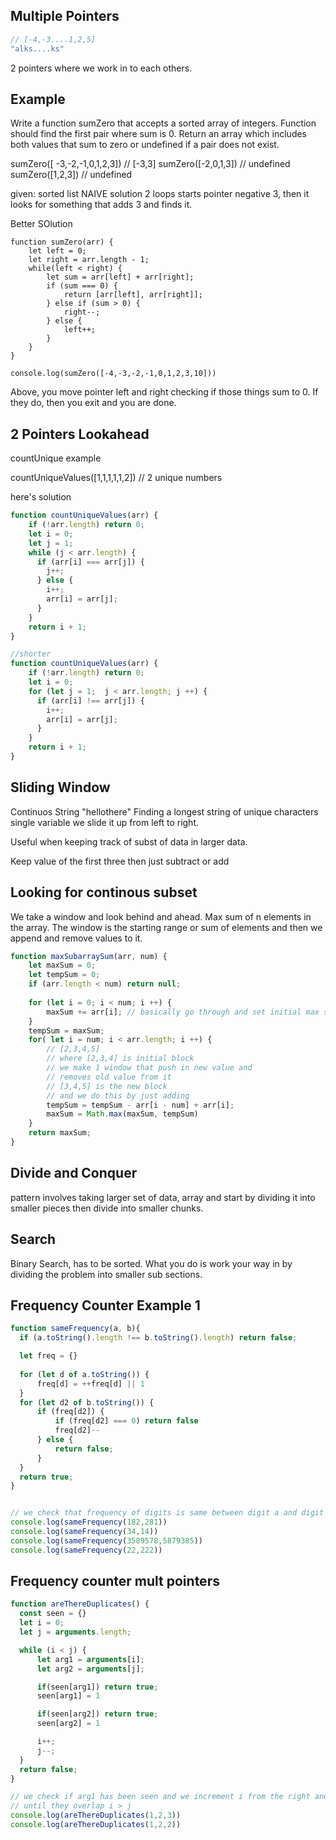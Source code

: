 ## Multiple Pointers

```js
// [-4,-3....1,2,5]
"alks....ks"
```

2 pointers where we work in to each others.

## Example
Write a function sumZero that accepts a sorted array of integers. Function should find the first pair where sum is 0. Return an array which includes both values that sum to zero or undefined if a pair does not exist.

sumZero([ -3,-2,-1,0,1,2,3]) // [-3,3]
sumZero([-2,0,1,3]) // undefined
sumZero([1,2,3]) // undefined

given: sorted list
NAIVE solution 
2 loops
starts pointer negative 3, then it looks for something that adds 3 and finds it.

Better SOlution
```
function sumZero(arr) {
    let left = 0;
    let right = arr.length - 1;
    while(left < right) {
        let sum = arr[left] + arr[right];
        if (sum === 0) {
            return [arr[left], arr[right]];
        } else if (sum > 0) {
            right--;
        } else {
            left++;
        }
    }
}

console.log(sumZero([-4,-3,-2,-1,0,1,2,3,10]))
```
Above, you move pointer left and right checking if those things sum to 0. If they do, then you exit and you are done.

## 2 Pointers Lookahead
countUnique example

countUniqueValues([1,1,1,1,1,2]) // 2 unique numbers

here's solution
```js
function countUniqueValues(arr) {
    if (!arr.length) return 0;
    let i = 0;
    let j = 1;
    while (j < arr.length) {
      if (arr[i] === arr[j]) {
        j++;
      } else {
        i++;
        arr[i] = arr[j]; 
      }
    }
    return i + 1;
}

//shorter
function countUniqueValues(arr) {
    if (!arr.length) return 0;
    let i = 0;
    for (let j = 1;  j < arr.length; j ++) {
      if (arr[i] !== arr[j]) {
        i++;
        arr[i] = arr[j]; 
      }
    }
    return i + 1;
}
```

## Sliding Window
Continuos String
"hellothere"
Finding a longest string of unique characters
single variable we slide it up from left to right.

Useful when keeping track of subst of data in larger data.

Keep value of the first three
then just subtract or add 

## Looking for continous subset
We take a window and look behind and ahead. Max sum of n elements in the array. The window is the starting range or sum of elements and then we append and remove values to it.

```js
function maxSubarraySum(arr, num) {
    let maxSum = 0;
    let tempSum = 0;
    if (arr.length < num) return null;
    
    for (let i = 0; i < num; i ++) {
        maxSum += arr[i]; // basically go through and set initial max sum to the first block or window in our array.
    }
    tempSum = maxSum;
    for( let i = num; i < arr.length; i ++) {
        // [2,3,4,5]
        // where [2,3,4] is initial block
        // we make 1 window that push in new value and 
        // removes old value from it
        // [3,4,5] is the new block
        // and we do this by just adding 
        tempSum = tempSum - arr[i - num] + arr[i];
        maxSum = Math.max(maxSum, tempSum)
    }
    return maxSum;
}
```

## Divide and Conquer
pattern involves taking larger set of data, array and start by dividing it into smaller pieces then divide into smaller chunks.

## Search
Binary Search, has to be sorted. What you do is work your way in by dividing the problem into smaller sub sections.

## Frequency Counter Example 1
```js
function sameFrequency(a, b){    
  if (a.toString().length !== b.toString().length) return false;

  let freq = {}
  
  for (let d of a.toString()) {
      freq[d] = ++freq[d] || 1
  }
  for (let d2 of b.toString()) {
      if (freq[d2]) {
          if (freq[d2] === 0) return false
          freq[d2]--
      } else {
          return false;
      }
  }
  return true;
}


// we check that frequency of digits is same between digit a and digit b
console.log(sameFrequency(182,281))
console.log(sameFrequency(34,14))
console.log(sameFrequency(3589578,5879385))
console.log(sameFrequency(22,222))
```

## Frequency counter mult pointers
```js
function areThereDuplicates() {
  const seen = {}
  let i = 0;
  let j = arguments.length;

  while (i < j) {
      let arg1 = arguments[i];
      let arg2 = arguments[j];

      if(seen[arg1]) return true;
      seen[arg1] = 1

      if(seen[arg2]) return true;
      seen[arg2] = 1

      i++;
      j--;
  }
  return false;
}

// we check if arg1 has been seen and we increment i from the right and j from the left
// until they overlap i > j
console.log(areThereDuplicates(1,2,3))
console.log(areThereDuplicates(1,2,2))
```